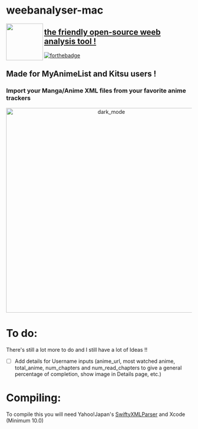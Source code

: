 # weebanalyser-mac
<img align="left" width="100" height="100" src="https://github.com/Yaroster/weebanalyser/blob/master/weebanalyser/Assets.xcassets/AppIcon.appiconset/icon_512x512.png">

## [the friendly open-source weeb analysis tool !](https://github.com/Yaroster/weebanalyser/releases)
[![forthebadge](https://forthebadge.com/images/badges/made-with-swift.svg)](https://forthebadge.com)

## Made for MyAnimeList and Kitsu users !
### Import your Manga/Anime XML files from your favorite anime trackers
<p align="center">
<img width="555" alt="dark_mode" src="https://github.com/Yaroster/weebanalyser/blob/master/wa_scr.png">

# To do:
There's still a lot more to do and I still have a lot of Ideas !!
- [ ] Add details for Username inputs (anime_url, most watched anime, total_anime, num_chapters and num_read_chapters to give a general percentage of completion, show image in Details page, etc.)

# Compiling:
To compile this you will need Yahoo!Japan's [SwiftyXMLParser](https://github.com/yahoojapan/SwiftyXMLParser)
and Xcode (Minimum 10.0)

